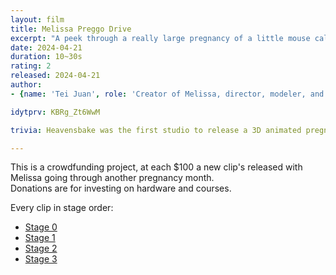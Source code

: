 ```yaml
---
layout: film
title: Melissa Preggo Drive
excerpt: "A peek through a really large pregnancy of a little mouse called Melissa"
date: 2024-04-21
duration: 10~30s
rating: 2
released: 2024-04-21
author:
- {name: 'Tei Juan', role: 'Creator of Melissa, director, modeler, and animation', link: 'https://teijuan.com'}

idytprv: KBRg_Zt6WwM

trivia: Heavensbake was the first studio to release a 3D animated pregnancy drive.

---
```


This is a crowdfunding project, at each $100 a new clip's released with Melissa going through another pregnancy month.  
Donations are for investing on hardware and courses.

Every clip in stage order: 

- [Stage 0](https://www.youtube.com/watch?v=KBRg_Zt6WwM)  
- [Stage 1](https://www.youtube.com/watch?v=2Li1RPey5Jc)  
- [Stage 2](https://www.youtube.com/watch?v=pTuFRDlwDzs)
- [Stage 3](https://youtube.com/watch?v=K3BiN1DwXfg)  

<!--
- [Stage 2]()  
- [Stage 2]()  
- [Stage 2]()  
- [Stage 2]()  
- [Stage 2]()  
- [Stage 2]()  
- [Stage 10]()  
-->  
